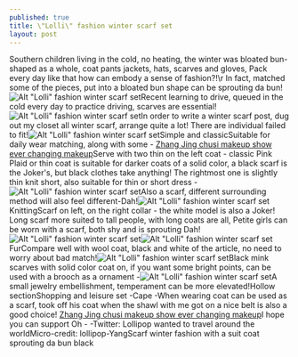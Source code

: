 ```yaml
---
published: true
title: \"Lolli\" fashion winter scarf set
layout: post
---
```

Southern children living in the cold, no heating, the winter was bloated bun-shaped as a whole, coat pants jackets, hats, scarves and gloves, Pack every day like that how can embody a sense of fashion?!\r In fact, matched some of the pieces, put into a bloated bun shape can be sprouting da bun!![Alt \"Lolli\" fashion winter scarf set](https://c2.staticflickr.com/8/7340/27572869740_3837cee362_b.jpg)Recent learning to drive, queued in the cold every day to practice driving, scarves are essential!![Alt \"Lolli\" fashion winter scarf set](https://c2.staticflickr.com/8/7370/27238668283_62c176cb00_b.jpg)In order to write a winter scarf post, dug out my closet all winter scarf, arrange quite a lot! There are individual failed to fit!![Alt \"Lolli\" fashion winter scarf set](https://c2.staticflickr.com/8/7255/27850728265_42ef1c4b5e_b.jpg)Simple and classicSuitable for daily wear matching, along with some - [Zhang Jing chusi makeup show ever changing makeup](http://www.mkfans.com/2016/06/22/zhang-jing-chusi-makeup-show-ever-changing-makeup-queen-s-makeup-secrets-makeup/)Serve with two thin on the left coat - classic Pink Plaid or thin coat is suitable for darker coats of a solid color, a black scarf is the Joker\'s, but black clothes take anything! The rightmost one is slightly thin knit short, also suitable for thin or short dress -![Alt \"Lolli\" fashion winter scarf set](https://c2.staticflickr.com/8/7417/27774717961_d7dab55d34_b.jpg)Also a scarf, different surrounding method will also feel different-Dah!![Alt \"Lolli\" fashion winter scarf set](https://c2.staticflickr.com/8/7456/27572888990_541e7a1bfa_b.jpg)KnittingScarf on left, on the right collar - the white model is also a Joker! Long scarf more suited to tall people, with long coats are all, Petite girls can be worn with a scarf, both shy and is sprouting Dah!![Alt \"Lolli\" fashion winter scarf set](https://c2.staticflickr.com/8/7321/27774726601_638df24b86_b.jpg)![Alt \"Lolli\" fashion winter scarf set](https://c2.staticflickr.com/8/7179/27774732201_26b460ea7f_b.jpg)FurCompare well with wool coat, black and white of the article, no need to worry about bad match!![Alt \"Lolli\" fashion winter scarf set](https://c2.staticflickr.com/8/7333/27238448904_957d6a0c2e_b.jpg)Black mink scarves with solid color coat on, if you want some bright points, can be used with a brooch as a ornament -![Alt \"Lolli\" fashion winter scarf set](https://c2.staticflickr.com/8/7569/27572908900_972d01a856_b.jpg)A small jewelry embellishment, temperament can be more elevated!Hollow sectionShopping and leisure set -Cape -When wearing coat can be used as a scarf, took off his coat when the shawl with me got on a nice belt is also a good choice! [Zhang Jing chusi makeup show ever changing makeup](http://www.mkfans.com/2016/06/22/zhang-jing-chusi-makeup-show-ever-changing-makeup-queen-s-makeup-secrets-makeup/)I hope you can support Oh - -Twitter: Lollipop wanted to travel around the worldMicro-credit: lollipop-YangScarf winter fashion with a suit coat sprouting da bun black